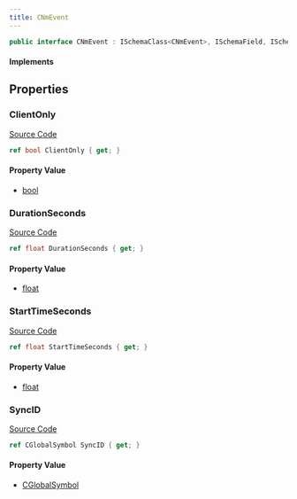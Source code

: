 ```yaml
---
title: CNmEvent
---
```


```csharp
public interface CNmEvent : ISchemaClass<CNmEvent>, ISchemaField, ISchemaClass, INativeHandle
```

#### Implements

## Properties

### ClientOnly

[Source Code](https://github.com/swiftly-solution/swiftlys2/blob/main/managed/src/SwiftlyS2.Generated/Schemas/Interfaces/CNmEvent.cs#L23)

```csharp
ref bool ClientOnly { get; }
```

#### Property Value

- [bool](https://learn.microsoft.com/dotnet/api/system.boolean)

### DurationSeconds

[Source Code](https://github.com/swiftly-solution/swiftlys2/blob/main/managed/src/SwiftlyS2.Generated/Schemas/Interfaces/CNmEvent.cs#L19)

```csharp
ref float DurationSeconds { get; }
```

#### Property Value

- [float](https://learn.microsoft.com/dotnet/api/system.single)

### StartTimeSeconds

[Source Code](https://github.com/swiftly-solution/swiftlys2/blob/main/managed/src/SwiftlyS2.Generated/Schemas/Interfaces/CNmEvent.cs#L17)

```csharp
ref float StartTimeSeconds { get; }
```

#### Property Value

- [float](https://learn.microsoft.com/dotnet/api/system.single)

### SyncID

[Source Code](https://github.com/swiftly-solution/swiftlys2/blob/main/managed/src/SwiftlyS2.Generated/Schemas/Interfaces/CNmEvent.cs#L21)

```csharp
ref CGlobalSymbol SyncID { get; }
```

#### Property Value

- [CGlobalSymbol](/docs/api/shared/natives/cglobalsymbol)

